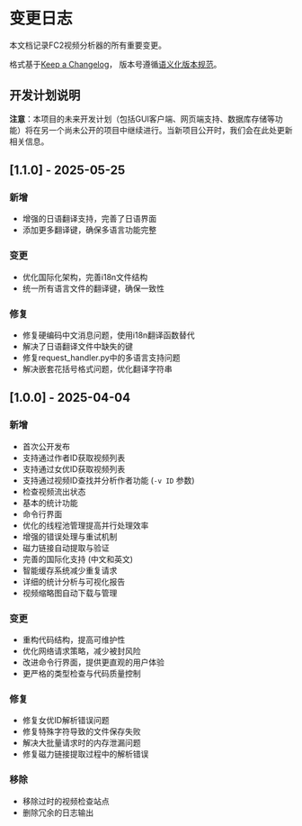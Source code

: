 # 变更日志

本文档记录FC2视频分析器的所有重要变更。

格式基于[Keep a Changelog](https://keepachangelog.com/zh-CN/1.0.0/)，
版本号遵循[语义化版本规范](https://semver.org/lang/zh-CN/)。

## 开发计划说明

**注意**：本项目的未来开发计划（包括GUI客户端、网页端支持、数据库存储等功能）将在另一个尚未公开的项目中继续进行。当新项目公开时，我们会在此处更新相关信息。

## [1.1.0] - 2025-05-25

### 新增

- 增强的日语翻译支持，完善了日语界面
- 添加更多翻译键，确保多语言功能完整

### 变更

- 优化国际化架构，完善i18n文件结构
- 统一所有语言文件的翻译键，确保一致性

### 修复

- 修复硬编码中文消息问题，使用i18n翻译函数替代
- 解决了日语翻译文件中缺失的键
- 修复request_handler.py中的多语言支持问题
- 解决嵌套花括号格式问题，优化翻译字符串

## [1.0.0] - 2025-04-04

### 新增

- 首次公开发布
- 支持通过作者ID获取视频列表
- 支持通过女优ID获取视频列表
- 支持通过视频ID查找并分析作者功能 (`-v ID` 参数)
- 检查视频流出状态
- 基本的统计功能
- 命令行界面
- 优化的线程池管理提高并行处理效率
- 增强的错误处理与重试机制
- 磁力链接自动提取与验证
- 完善的国际化支持 (中文和英文)
- 智能缓存系统减少重复请求
- 详细的统计分析与可视化报告
- 视频缩略图自动下载与管理

### 变更

- 重构代码结构，提高可维护性
- 优化网络请求策略，减少被封风险
- 改进命令行界面，提供更直观的用户体验
- 更严格的类型检查与代码质量控制

### 修复

- 修复女优ID解析错误问题
- 修复特殊字符导致的文件保存失败
- 解决大批量请求时的内存泄漏问题
- 修复磁力链接提取过程中的解析错误

### 移除

- 移除过时的视频检查站点
- 删除冗余的日志输出 
